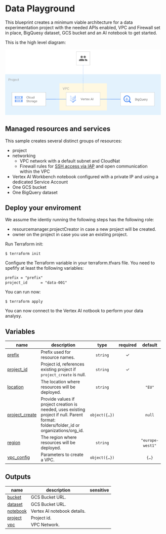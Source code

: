 # Data Playground

This blueprint creates a minimum viable architecture for a data experimentation project with the needed APIs enabled, VPC and Firewall set in place, BigQuesy dataset, GCS bucket and an AI notebook to get started.

This is the high level diagram:

![High-level diagram](diagram.png "High-level diagram")

## Managed resources and services

This sample creates several distinct groups of resources:

- project
- networking
    - VPC network with a default subnet and CloudNat
    - Firewall rules for [SSH access via IAP](https://cloud.google.com/iap/docs/using-tcp-forwarding) and open communication within the VPC
- Vertex AI Workbench notebook configured with a private IP and using a dedicated Service Account
- One GCS bucket
- One BigQuery dataset

## Deploy your enviroment
We assume the identiy running the following steps has the following role:

- resourcemanager.projectCreator in case a new project will be created.
- owner on the project in case you use an existing project.

Run Terraform init:
```
$ terraform init
```

Configure the Terraform variable in your terraform.tfvars file. You need to spefify at least the following variables:
```
prefix = "prefix"
project_id      = "data-001"
```

You can run now:
```
$ terraform apply
```

You can now connect to the Vertex AI notbook to perform your data analysy.
<!-- BEGIN TFDOC -->

## Variables

| name | description | type | required | default |
|---|---|:---:|:---:|:---:|
| [prefix](variables.tf#L22) | Prefix used for resource names. | <code>string</code> | ✓ |  |
| [project_id](variables.tf#L40) | Project id, references existing project if `project_create` is null. | <code>string</code> | ✓ |  |
| [location](variables.tf#L16) | The location where resources will be deployed. | <code>string</code> |  | <code>&#34;EU&#34;</code> |
| [project_create](variables.tf#L31) | Provide values if project creation is needed, uses existing project if null. Parent format:  folders/folder_id or organizations/org_id. | <code title="object&#40;&#123;&#10;  billing_account_id &#61; string&#10;  parent             &#61; string&#10;&#125;&#41;">object&#40;&#123;&#8230;&#125;&#41;</code> |  | <code>null</code> |
| [region](variables.tf#L45) | The region where resources will be deployed. | <code>string</code> |  | <code>&#34;europe-west1&#34;</code> |
| [vpc_config](variables.tf#L61) | Parameters to create a VPC. | <code title="object&#40;&#123;&#10;  ip_cidr_range &#61; string&#10;&#125;&#41;">object&#40;&#123;&#8230;&#125;&#41;</code> |  | <code title="&#123;&#10;  ip_cidr_range &#61; &#34;10.0.0.0&#47;20&#34;&#10;&#125;">&#123;&#8230;&#125;</code> |

## Outputs

| name | description | sensitive |
|---|---|:---:|
| [bucket](outputs.tf#L15) | GCS Bucket URL. |  |
| [dataset](outputs.tf#L20) | GCS Bucket URL. |  |
| [notebook](outputs.tf#L25) | Vertex AI notebook details. |  |
| [project](outputs.tf#L33) | Project id. |  |
| [vpc](outputs.tf#L38) | VPC Network. |  |

<!-- END TFDOC -->
